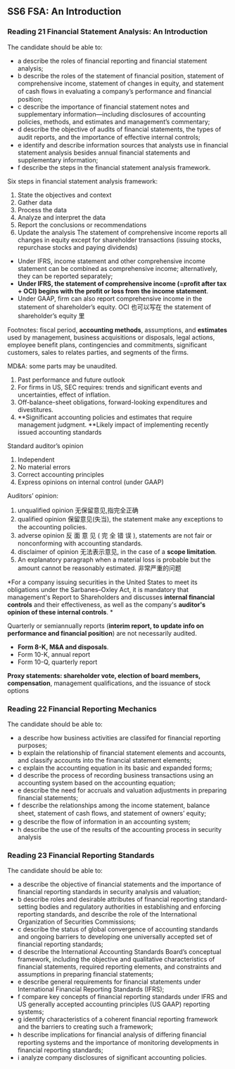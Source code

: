 
## SS6 FSA: An Introduction ##
### Reading 21 Financial Statement Analysis: An Introduction ###
The candidate should be able to:

 - a describe the roles of financial reporting and financial statement analysis;
 - b describe the roles of the statement of financial position, statement of comprehensive income, statement of changes in equity, and statement of cash ﬂows in evaluating a company’s performance and financial position;
- c describe the importance of financial statement notes and supplementary information—including disclosures of accounting policies, methods, and estimates and management’s commentary;
- d describe the objective of audits of financial statements, the types of audit reports, and the importance of eﬀective internal controls;
- e identify and describe information sources that analysts use in financial statement analysis besides annual financial statements and supplementary information;
- f describe the steps in the financial statement analysis framework.


Six steps in financial statement analysis framework:
1) State the objectives and context
2) Gather data
3) Process the data
4) Analyze and interpret the data
5) Report the conclusions or recommendations
6) Update the analysis
The statement of comprehensive income reports all changes in equity except for shareholder transactions (issuing stocks, repurchase stocks and paying dividends)

- Under IFRS, income statement and other comprehensive income statement can be combined as comprehensive income; alternatively, they can be reported separately; 
- **Under IFRS, the statement of comprehensive income (=profit after tax + OCI) begins with the profit or loss from the income statement**.
- Under GAAP, firm can also report comprehensive income in the statement of shareholder’s equity. OCI 也可以写在 the statement of shareholder’s equity 里


Footnotes: fiscal period, **accounting methods**, assumptions, and **estimates** used by management, business acquisitions or disposals, legal actions, employee benefit plans, contingencies and commitments, significant customers, sales to relates parties, and segments of the firms.


MD&A: some parts may be unaudited.

1.  Past performance and future outlook
1.  For firms in US, SEC requires: trends and significant events and uncertainties, effect of inflation.
1.  Off-balance-sheet obligations, forward-looking expenditures and divestitures.
1.  **Significant accounting policies and estimates that require management judgment. **Likely impact of implementing recently issued accounting standards

Standard auditor’s opinion

1. Independent
2. No material errors
3. Correct accounting principles
4. Express opinions on internal control (under GAAP)


Auditors’ opinion:

1. unqualified opinion 无保留意见,指完全正确
2. qualified opinion 保留意见(失当), the statement make any exceptions to the accounting policies.
3. adverse opinion 反 面 意 见 ( 完 全 错 误 ), statements are not fair or nonconforming with accounting standards.
4. disclaimer of opinion 无法表示意见, in the case of a **scope limitation**.
5. An explanatory paragraph when a material loss is probable but the amount cannot be reasonably estimated. 非常严重的问题


*For a company issuing securities in the United States to meet its obligations under the Sarbanes–Oxley Act, it is mandatory that management's Report to Shareholders and discusses **internal financial controls** and their effectiveness, as well as the company's **auditor's opinion of these internal controls**. *

Quarterly or semiannually reports (**interim report, to update info on performance and financial position**) are not necessarily audited.

- **Form 8-K, M&A and disposals**.
- Form 10-K, annual report
- Form 10-Q, quarterly report

**Proxy statements: shareholder vote, election of board members, compensation**, management qualifications, and the issuance of stock options

### Reading 22 Financial Reporting Mechanics ###

The candidate should be able to:

- a describe how business activities are classifed for financial reporting purposes;
- b explain the relationship of financial statement elements and accounts, and classify accounts into the financial statement elements;
- c explain the accounting equation in its basic and expanded forms;
- d describe the process of recording business transactions using an accounting system based on the accounting equation;
- e describe the need for accruals and valuation adjustments in preparing financial statements;
- f describe the relationships among the income statement, balance sheet, statement of cash ﬂows, and statement of owners’ equity;
- g describe the ﬂow of information in an accounting system;
- h describe the use of the results of the accounting process in security analysis




### Reading 23 Financial Reporting Standards ###
The candidate should be able to:

 - a describe the objective of financial statements and the importance of financial reporting standards in security analysis and valuation;
 - b describe roles and desirable attributes of financial reporting standard-setting bodies and regulatory authorities in establishing and enforcing reporting standards, and describe the role of the International Organization of Securities Commissions;
- c describe the status of global convergence of accounting standards and ongoing barriers to developing one universally accepted set of financial reporting standards;
- d describe the International Accounting Standards Board’s conceptual framework, including the objective and qualitative characteristics of financial statements, required reporting elements, and constraints and assumptions in preparing financial statements;
- e describe general requirements for financial statements under International Financial Reporting Standards (IFRS);
- f compare key concepts of financial reporting standards under IFRS and US generally accepted accounting principles (US GAAP) reporting systems;
- g identify characteristics of a coherent financial reporting framework and the barriers to creating such a framework;
- h describe implications for financial analysis of diﬀering financial reporting systems and the importance of monitoring developments in financial reporting standards;
- i analyze company disclosures of significant accounting policies.